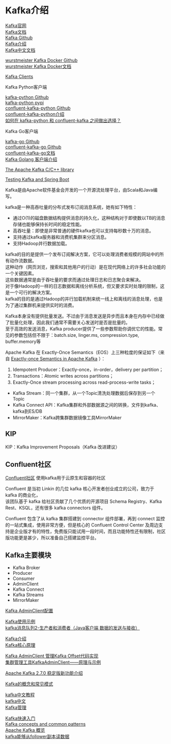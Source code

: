 # Kafka介绍

[Kafka官网](http://kafka.apache.org/)  
[Kafka文档](http://kafka.apache.org/documentation.html)  
[Kafka Github](https://github.com/apache/kafka)  
[Kafka介绍](https://www.oschina.net/p/kafka)  
[Kafka中文文档](https://kafka.apachecn.org/documentation.html)  

[wurstmeister Kafka Docker Github](https://github.com/wurstmeister/kafka-docker)  
[wurstmeister Kafka Docker文档](http://wurstmeister.github.io/kafka-docker/)  



[Kafka Clients](https://cwiki.apache.org/confluence/display/KAFKA/Clients)




Kafka Python客户端

[kafka-python Github](https://github.com/dpkp/kafka-python)  
[kafka-python pypi](https://pypi.org/project/kafka-python/)  
[confluent-kafka-python Github](https://github.com/confluentinc/confluent-kafka-python)  
[confluent-kafka-python介绍](https://blog.51cto.com/9291927/2504495)  
[如何在 kafka-python 和 confluent-kafka 之间做出选择？](https://www.infoq.cn/article/2017/09/kafka-python-confluent-kafka)




Kafka Go客户端

[kafka-go Github](https://github.com/segmentio/kafka-go)  
[confluent-kafka-go Github](https://github.com/confluentinc/confluent-kafka-go)  
[confluent-kafka-go文档](https://docs.confluent.io/clients-confluent-kafka-go/current/overview.html#ak-go)  
[Kafka Golang 客户端介绍](https://my.oschina.net/zhangyangyang/blog/3147619)  


[The Apache Kafka C/C++ library](https://github.com/edenhill/librdkafka)




[Testing Kafka and Spring Boot](https://www.baeldung.com/spring-boot-kafka-testing)  




Kafka是由Apache软件基金会开发的一个开源流处理平台，由Scala和Java编写。


kafka是一种高吞吐量的分布式发布订阅消息系统，她有如下特性：
- 通过O(1)的磁盘数据结构提供消息的持久化，这种结构对于即使数以TB的消息存储也能够保持长时间的稳定性能。
- 高吞吐量：即使是非常普通的硬件kafka也可以支持每秒数十万的消息。
- 支持通过kafka服务器和消费机集群来分区消息。
- 支持Hadoop并行数据加载。

kafka的目的是提供一个发布订阅解决方案，它可以处理消费者规模的网站中的所有动作流数据。   
这种动作（网页浏览，搜索和其他用户的行动）是在现代网络上的许多社会功能的一个关键因素。   
这些数据通常是由于吞吐量的要求而通过处理日志和日志聚合来解决。   
对于像Hadoop的一样的日志数据和离线分析系统，但又要求实时处理的限制，这是一个可行的解决方案。  
kafka的目的是通过Hadoop的并行加载机制来统一线上和离线的消息处理，也是为了通过集群机来提供实时的消费。  


Kafka本身没有提供批量发送。不过由于消息发送是异步而且本身在内存中已经做了批量化处理，因此我们通常不需要关心发送时是否是批量的。  
至于高效的发送消息，Kafka producer提供了一些参数帮助你调优它的性能。常见的参数包括但不限于：batch.size, linger.ms, compression.type, buffer.memory等



Apache Kafka 在 Exactly-Once Semantics（EOS）上三种粒度的保证如下（来自 [Exactly-once Semantics in Apache Kafka](https://www.slideshare.net/ConfluentInc/exactlyonce-semantics-in-apache-kafka) ）：
1. Idempotent Producer：Exactly-once，in-order，delivery per partition；
2. Transactions：Atomic writes across partitions；
3. Exactly-Once stream processing across read-process-write tasks；




- Kafka Stream：同一个集群，从一个Topic清洗处理数据后保存到另一个Topic  
- Kafka Connect API：Kafka集群和外部数据源之间的转换，文件到kafka、kafka到ES/DB
- MirrorMaker：Kafka跨集群数据镜像工具MirrorMaker  




## KIP

KIP：Kafka Improvement Proposals（Kafka 改进建议）




## Confluent社区

[Confluent社区](https://www.confluent.io/)
使用kafka用于云原生和容器的社区

Confluent 是当初 Linkin 的几位 kafka 核心开发者创业成立的公司，致力于 kafka 的商业化，  
该团队基于 kafka 给社区贡献了几个优质的开源项目 Schema Registry、Kafka Rest、KSQL，还有很多 kafka connectors 组件。

Confluent 包含了从 kafka 集群搭建到 connector 组件部署，再到 connect 监控的一站式集成，使用非常方便，但是核心的 Confluent Control Center 及周边支持是企业版才有的特性，免费版只能试用一段时间，而且功能特性还有限制，社区版功能更是甚少，所以准备自己搭建监控平台。




## Kafka主要模块

- Kafka Broker
- Producer
- Consumer
- AdminClient
- Kafka Connect
- Kafka Streams
- MirrorMaker




[Kafka AdminClient配置](https://www.orchome.com/677) 


[Kafka使用示例](https://github.com/fhussonnois/kafka-examples)  
[kafka消息队列2-生产者和消费者（Java客户端 数据的发送与接收）](https://blog.csdn.net/baidu_32689899/article/details/107475500)  

[Kafka介绍](https://blog.csdn.net/abc123lzf/category_9726815.html)  
[Kafka核心原理](https://www.kancloud.cn/nicefo71/kafka/1473381)  


[Kafka AdminClient 管理Kafka Offset代码实现](https://blog.csdn.net/lisi1129/article/details/72869194)  
[集群管理工具KafkaAdminClient——原理与示例](http://www.voidcn.com/article/p-rhfwdjtl-brz.html)  
 
[Apache Kafka 2.7.0 稳定版新功能介绍](https://blog.csdn.net/yangyijun1990/article/details/111874790)  


[Kafka的概念和常见模式](http://www.beyondthelines.net/computing/kafka-patterns/)  


[kafka中文教程](https://www.orchome.com/kafka/index)  
[kafka中文](https://xiaomingtongxie.gitbooks.io/kafka-tutorial-cn/content/)  
[Kafka管理](https://blog.51cto.com/9291927/2497842)  

[Kafka快速入门](https://blog.51cto.com/9291927/2497822)  
[Kafka concepts and common patterns](http://www.beyondthelines.net/computing/kafka-patterns/)  
[Apache Kafka 概览](https://blog.csdn.net/u010862794/article/details/103124579)  
[kafka能够从follower副本读数据](https://zhuanlan.zhihu.com/p/324497008)  

[]()  
[]()  
[]()  
[]()  
[]()  
